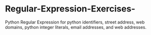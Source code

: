 # Regular-Expression-Exercises-
Python Regular Expression for python identifiers, street address, web domains, python integer literals, email addresses, and web addresses.    
